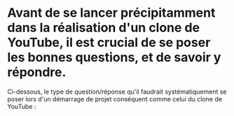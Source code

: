 # Avant de se lancer précipitamment dans la réalisation d'un clone de YouTube, il est crucial de se poser les bonnes questions, et de savoir y répondre.
Ci-dessous, le type de question/réponse qu'il faudrait systématiquement se poser lors d'un démarrage de projet conséquent comme celui du clone de YouTube : 


